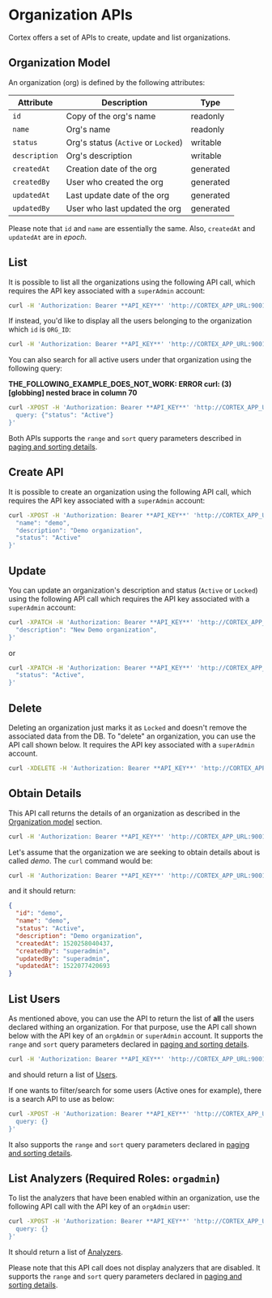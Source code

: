 # Organization APIs

Cortex offers a set of APIs to create, update and list organizations.

## Organization Model

An organization (org) is defined by the following attributes:

| Attribute | Description | Type |
| --------- | ----------- | ---- |
|`id` | Copy of the org's name | readonly |
|`name` | Org's name | readonly |
|`status` | Org's status (`Active` or `Locked`) | writable |
|`description` | Org's description | writable |
|`createdAt` | Creation date of the org | generated |
|`createdBy` | User who created the org | generated |
|`updatedAt` | Last update date of the org | generated |
|`updatedBy` | User who last updated the org | generated |

Please note that `id` and `name` are essentially the same. Also, `createdAt` and `updatedAt` are in *epoch*.

## List
It is possible to list all the organizations using the following API call, which requires the API key associated with a `superAdmin` account:

```bash
curl -H 'Authorization: Bearer **API_KEY**' 'http://CORTEX_APP_URL:9001/api/organization'
```

If instead, you'd like to display all the users belonging to the organization which `id` is `ORG_ID`:

```bash
curl -H 'Authorization: Bearer **API_KEY**' 'http://CORTEX_APP_URL:9001/api/organization/ORG_ID/user'
```

You can also search for all active users under that organization using the following query:

**THE_FOLLOWING_EXAMPLE_DOES_NOT_WORK: ERROR curl: (3) [globbing] nested brace in column 70**
```bash
curl -XPOST -H 'Authorization: Bearer **API_KEY**' 'http://CORTEX_APP_URL:9001/api/organization/ORG_ID/user -d {
  query: {"status": "Active"}
}'
```

Both APIs supports the `range` and `sort` query parameters described in [paging and sorting details](misc.md#paging-and-sorting).

## Create API
It is possible to create an organization using the following API call, which requires the API key associated with a `superAdmin` account:

```bash
curl -XPOST -H 'Authorization: Bearer **API_KEY**' 'http://CORTEX_APP_URL:9001/api/organization' -d '{
  "name": "demo",
  "description": "Demo organization",
  "status": "Active"
}'
```

## Update
You can update an organization's description and status (`Active` or `Locked`) using the following API call which requires the API key associated with a `superAdmin` account:

```bash
curl -XPATCH -H 'Authorization: Bearer **API_KEY**' 'http://CORTEX_APP_URL:9001/api/organization/ORG_ID' -d '{
  "description": "New Demo organization",
}'
```
or

```bash
curl -XPATCH -H 'Authorization: Bearer **API_KEY**' 'http://CORTEX_APP_URL:9001/api/organization/ORG_ID' -d '{
  "status": "Active",
}'
```

## Delete
Deleting an organization just marks it as `Locked` and doesn't remove the associated data from the DB. To "delete" an organization, you can use the API call shown below. It requires the API key associated with a `superAdmin` account.

```bash
curl -XDELETE -H 'Authorization: Bearer **API_KEY**' 'http://CORTEX_APP_URL:9001/api/organization/ORG_ID'
```

## Obtain Details
This API call returns the details of an organization as described in the [Organization model](#organization-model) section.

```bash
curl -H 'Authorization: Bearer **API_KEY**' 'http://CORTEX_APP_URL:9001/api/organization/ORG_ID'
```

Let's assume that the organization we are seeking to obtain details about is called *demo*. The `curl` command would be:

```bash
curl -H 'Authorization: Bearer **API_KEY**' 'http://CORTEX_APP_URL:9001/api/organization/ORG_ID'
```

and it should return:

```json
{
  "id": "demo",
  "name": "demo",
  "status": "Active",
  "description": "Demo organization",
  "createdAt": 1520258040437,
  "createdBy": "superadmin",
  "updatedBy": "superadmin",
  "updatedAt": 1522077420693
}
```

## List Users
As mentioned above, you can use the API to return the list of **all** the users declared withing an organization. For that purpose, use the API call shown below with the API key of an `orgAdmin` or `superAdmin` account. It supports the `range` and `sort` query parameters declared in [paging and sorting details](misc.md#paging-and-sorting).

```bash
curl -H 'Authorization: Bearer **API_KEY**' 'http://CORTEX_APP_URL:9001/api/organization/ORG_ID/user'
```

and should return a list of [Users](user.md#user-model).

If one wants to filter/search for some users (Active ones for example), there is a search API to use as below:

```bash
curl -XPOST -H 'Authorization: Bearer **API_KEY**' 'http://CORTEX_APP_URL:9001/api/organization/ORG_ID/user/_search' -d '{
  query: {}
}'
```

It also supports the `range` and `sort` query parameters declared in [paging and sorting details](misc.md#paging-and-sorting).

## List Analyzers (**Required Roles**: `orgadmin`)
To list the analyzers that have been enabled within an organization, use the following API call with the API key of an `orgAdmin` user:

```bash
curl -XPOST -H 'Authorization: Bearer **API_KEY**' 'http://CORTEX_APP_URL:9001/api/organization/analyzer' -d '{
  query: {}
}'
```

It should return a list of [Analyzers](analyzer.md#analyzer-model).

Please note that this API call does not display analyzers that are disabled. It supports the `range` and `sort` query parameters declared in [paging and sorting details](misc.md#paging-and-sorting).

